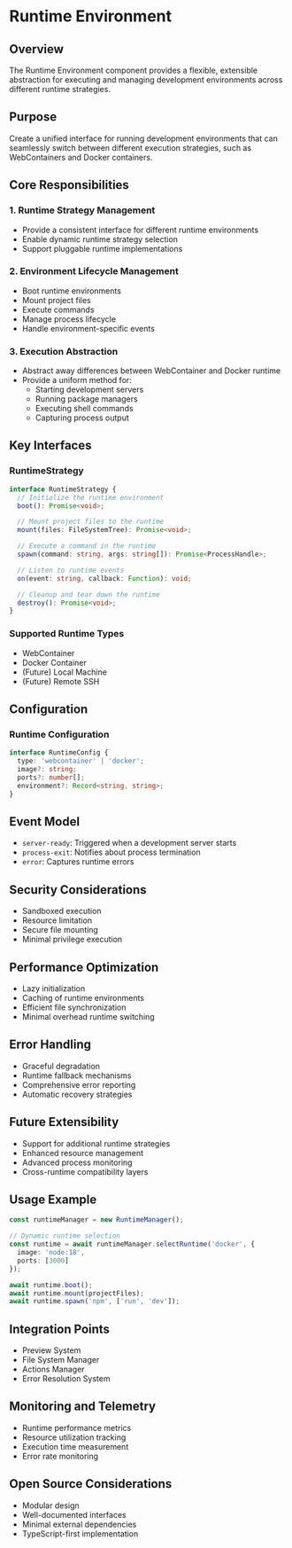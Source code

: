 # Runtime Environment

## Overview
The Runtime Environment component provides a flexible, extensible abstraction for executing and managing development environments across different runtime strategies.

## Purpose
Create a unified interface for running development environments that can seamlessly switch between different execution strategies, such as WebContainers and Docker containers.

## Core Responsibilities

### 1. Runtime Strategy Management
- Provide a consistent interface for different runtime environments
- Enable dynamic runtime strategy selection
- Support pluggable runtime implementations

### 2. Environment Lifecycle Management
- Boot runtime environments
- Mount project files
- Execute commands
- Manage process lifecycle
- Handle environment-specific events

### 3. Execution Abstraction
- Abstract away differences between WebContainer and Docker runtime
- Provide a uniform method for:
  - Starting development servers
  - Running package managers
  - Executing shell commands
  - Capturing process output

## Key Interfaces

### RuntimeStrategy
```typescript
interface RuntimeStrategy {
  // Initialize the runtime environment
  boot(): Promise<void>;

  // Mount project files to the runtime
  mount(files: FileSystemTree): Promise<void>;

  // Execute a command in the runtime
  spawn(command: string, args: string[]): Promise<ProcessHandle>;

  // Listen to runtime events
  on(event: string, callback: Function): void;

  // Cleanup and tear down the runtime
  destroy(): Promise<void>;
}
```

### Supported Runtime Types
- WebContainer
- Docker Container
- (Future) Local Machine
- (Future) Remote SSH

## Configuration

### Runtime Configuration
```typescript
interface RuntimeConfig {
  type: 'webcontainer' | 'docker';
  image?: string;
  ports?: number[];
  environment?: Record<string, string>;
}
```

## Event Model
- `server-ready`: Triggered when a development server starts
- `process-exit`: Notifies about process termination
- `error`: Captures runtime errors

## Security Considerations
- Sandboxed execution
- Resource limitation
- Secure file mounting
- Minimal privilege execution

## Performance Optimization
- Lazy initialization
- Caching of runtime environments
- Efficient file synchronization
- Minimal overhead runtime switching

## Error Handling
- Graceful degradation
- Runtime fallback mechanisms
- Comprehensive error reporting
- Automatic recovery strategies

## Future Extensibility
- Support for additional runtime strategies
- Enhanced resource management
- Advanced process monitoring
- Cross-runtime compatibility layers

## Usage Example
```typescript
const runtimeManager = new RuntimeManager();

// Dynamic runtime selection
const runtime = await runtimeManager.selectRuntime('docker', {
  image: 'node:18',
  ports: [3000]
});

await runtime.boot();
await runtime.mount(projectFiles);
await runtime.spawn('npm', ['run', 'dev']);
```

## Integration Points
- Preview System
- File System Manager
- Actions Manager
- Error Resolution System

## Monitoring and Telemetry
- Runtime performance metrics
- Resource utilization tracking
- Execution time measurement
- Error rate monitoring

## Open Source Considerations
- Modular design
- Well-documented interfaces
- Minimal external dependencies
- TypeScript-first implementation 